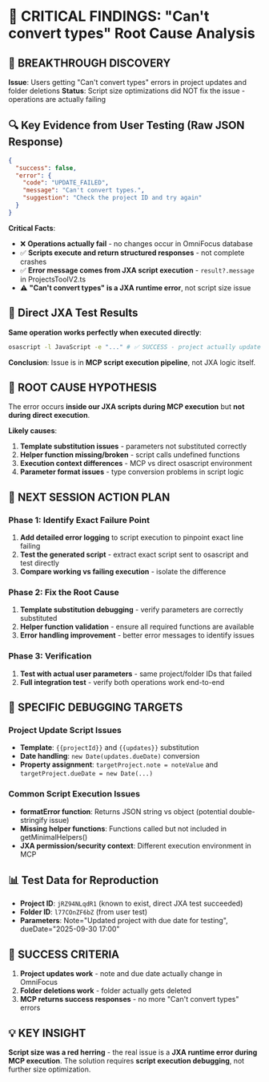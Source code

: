 # 🎯 CRITICAL FINDINGS: "Can't convert types" Root Cause Analysis

## 🚨 BREAKTHROUGH DISCOVERY

**Issue**: Users getting "Can't convert types" errors in project updates and folder deletions
**Status**: Script size optimizations did NOT fix the issue - operations are actually failing

## 🔍 Key Evidence from User Testing (Raw JSON Response)

```json
{
  "success": false,
  "error": {
    "code": "UPDATE_FAILED", 
    "message": "Can't convert types.",
    "suggestion": "Check the project ID and try again"
  }
}
```

**Critical Facts**:
- ❌ **Operations actually fail** - no changes occur in OmniFocus database
- ✅ **Scripts execute and return structured responses** - not complete crashes
- ✅ **Error message comes from JXA script execution** - `result?.message` in ProjectsToolV2.ts
- ⚠️ **"Can't convert types" is a JXA runtime error**, not script size issue

## 🧪 Direct JXA Test Results

**Same operation works perfectly when executed directly**:
```bash
osascript -l JavaScript -e "..." # ✅ SUCCESS - project actually updates
```

**Conclusion**: Issue is in **MCP script execution pipeline**, not JXA logic itself.

## 🎯 ROOT CAUSE HYPOTHESIS

The error occurs **inside our JXA scripts during MCP execution** but **not during direct execution**.

**Likely causes**:
1. **Template substitution issues** - parameters not substituted correctly
2. **Helper function missing/broken** - script calls undefined functions
3. **Execution context differences** - MCP vs direct osascript environment
4. **Parameter format issues** - type conversion problems in script logic

## 🔧 NEXT SESSION ACTION PLAN

### Phase 1: Identify Exact Failure Point
1. **Add detailed error logging** to script execution to pinpoint exact line failing
2. **Test the generated script** - extract exact script sent to osascript and test directly
3. **Compare working vs failing execution** - isolate the difference

### Phase 2: Fix the Root Cause  
1. **Template substitution debugging** - verify parameters are correctly substituted
2. **Helper function validation** - ensure all required functions are available
3. **Error handling improvement** - better error messages to identify issues

### Phase 3: Verification
1. **Test with actual user parameters** - same project/folder IDs that failed
2. **Full integration test** - verify both operations work end-to-end

## 🎯 SPECIFIC DEBUGGING TARGETS

### Project Update Script Issues
- **Template**: `{{projectId}}` and `{{updates}}` substitution
- **Date handling**: `new Date(updates.dueDate)` conversion
- **Property assignment**: `targetProject.note = noteValue` and `targetProject.dueDate = new Date(...)`

### Common Script Execution Issues
- **formatError function**: Returns JSON string vs object (potential double-stringify issue)
- **Missing helper functions**: Functions called but not included in getMinimalHelpers()
- **JXA permission/security context**: Different execution environment in MCP

## 📊 Test Data for Reproduction
- **Project ID**: `jRZ94NLqdR1` (known to exist, direct JXA test succeeded)
- **Folder ID**: `l77COnZF6bZ` (from user test)
- **Parameters**: Note="Updated project with due date for testing", dueDate="2025-09-30 17:00"

## 🚀 SUCCESS CRITERIA
1. **Project updates work** - note and due date actually change in OmniFocus
2. **Folder deletions work** - folder actually gets deleted
3. **MCP returns success responses** - no more "Can't convert types" errors

## 💡 KEY INSIGHT
**Script size was a red herring** - the real issue is a **JXA runtime error during MCP execution**. The solution requires **script execution debugging**, not further size optimization.